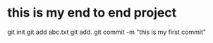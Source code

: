 # this is my end to end project 
git init
git add abc.txt
git add.
git commit -m "this is my first commit"